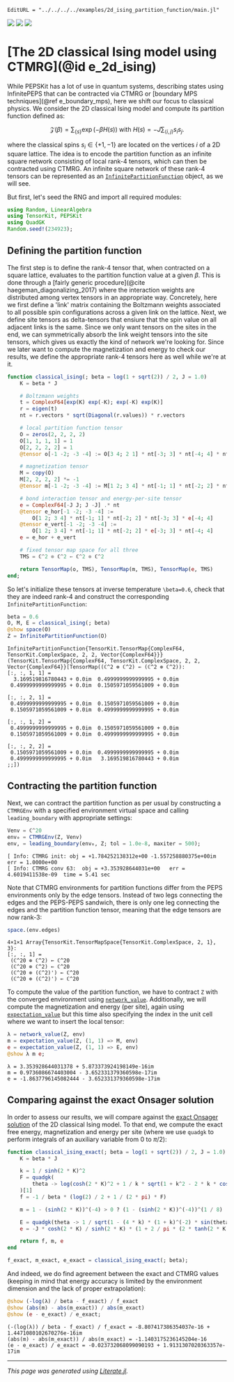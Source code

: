 ```@meta
EditURL = "../../../../examples/2d_ising_partition_function/main.jl"
```

[![](https://mybinder.org/badge_logo.svg)](https://mybinder.org/v2/gh/QuantumKitHub/PEPSKit.jl/gh-pages?filepath=dev/examples/2d_ising_partition_function/main.ipynb)
[![](https://img.shields.io/badge/show-nbviewer-579ACA.svg)](https://nbviewer.jupyter.org/github/QuantumKitHub/PEPSKit.jl/blob/gh-pages/dev/examples/2d_ising_partition_function/main.ipynb)
[![](https://img.shields.io/badge/download-project-orange)](https://minhaskamal.github.io/DownGit/#/home?url=https://github.com/QuantumKitHub/PEPSKit.jl/examples/tree/gh-pages/dev/examples/2d_ising_partition_function)


# [The 2D classical Ising model using CTMRG](@id e_2d_ising)

While PEPSKit has a lot of use in quantum systems, describing states using InfinitePEPS that can be contracted via CTMRG or [boundary MPS techniques](@ref e_boundary_mps), here we shift our focus to classical physics.
We consider the 2D classical Ising model and compute its partition function defined as:

```math
\mathcal{Z}(\beta) = \sum_{\{s\}} \exp(-\beta H(s)) \text{ with } H(s) = -J \sum_{\langle i, j \rangle} s_i s_j .
```

where the classical spins $s_i \in \{+1, -1\}$ are located on the vertices $i$ of a 2D
square lattice. The idea is to encode the partition function as an infinite square network
consisting of local rank-4 tensors, which can then be contracted using CTMRG. An infinite
square network of these rank-4 tensors can be represented as an
[`InfinitePartitionFunction`](@ref) object, as we will see.

But first, let's seed the RNG and import all required modules:

````julia
using Random, LinearAlgebra
using TensorKit, PEPSKit
using QuadGK
Random.seed!(234923);
````

## Defining the partition function

The first step is to define the rank-4 tensor that, when contracted on a square lattice,
evaluates to the partition function value at a given $\beta$. This is done through a
[fairly generic procedure](@cite haegeman_diagonalizing_2017) where the interaction weights
are distributed among vertex tensors in an appropriate way. Concretely, here we first define
a 'link' matrix containing the Boltzmann weights associated to all possible spin
configurations across a given link on the lattice. Next, we define site tensors as
delta-tensors that ensiure that the spin value on all adjacent links is the same. Since we
only want tensors on the sites in the end, we can symmetrically absorb the link weight
tensors into the site tensors, which gives us exactly the kind of network we're looking for.
Since we later want to compute the magnetization and energy to check our results, we define
the appropriate rank-4 tensors here as well while we're at it.

````julia
function classical_ising(; beta = log(1 + sqrt(2)) / 2, J = 1.0)
    K = beta * J

    # Boltzmann weights
    t = ComplexF64[exp(K) exp(-K); exp(-K) exp(K)]
    r = eigen(t)
    nt = r.vectors * sqrt(Diagonal(r.values)) * r.vectors

    # local partition function tensor
    O = zeros(2, 2, 2, 2)
    O[1, 1, 1, 1] = 1
    O[2, 2, 2, 2] = 1
    @tensor o[-1 -2; -3 -4] := O[3 4; 2 1] * nt[-3; 3] * nt[-4; 4] * nt[-2; 2] * nt[-1; 1]

    # magnetization tensor
    M = copy(O)
    M[2, 2, 2, 2] *= -1
    @tensor m[-1 -2; -3 -4] := M[1 2; 3 4] * nt[-1; 1] * nt[-2; 2] * nt[-3; 3] * nt[-4; 4]

    # bond interaction tensor and energy-per-site tensor
    e = ComplexF64[-J J; J -J] .* nt
    @tensor e_hor[-1 -2; -3 -4] :=
        O[1 2; 3 4] * nt[-1; 1] * nt[-2; 2] * nt[-3; 3] * e[-4; 4]
    @tensor e_vert[-1 -2; -3 -4] :=
        O[1 2; 3 4] * nt[-1; 1] * nt[-2; 2] * e[-3; 3] * nt[-4; 4]
    e = e_hor + e_vert

    # fixed tensor map space for all three
    TMS = ℂ^2 ⊗ ℂ^2 ← ℂ^2 ⊗ ℂ^2

    return TensorMap(o, TMS), TensorMap(m, TMS), TensorMap(e, TMS)
end;
````

So let's initialize these tensors at inverse temperature ``\beta=0.6``, check that
they are indeed rank-4 and construct the corresponding `InfinitePartitionFunction`:

````julia
beta = 0.6
O, M, E = classical_ising(; beta)
@show space(O)
Z = InfinitePartitionFunction(O)
````

````
InfinitePartitionFunction{TensorKit.TensorMap{ComplexF64, TensorKit.ComplexSpace, 2, 2, Vector{ComplexF64}}}(TensorKit.TensorMap{ComplexF64, TensorKit.ComplexSpace, 2, 2, Vector{ComplexF64}}[TensorMap((ℂ^2 ⊗ ℂ^2) ← (ℂ^2 ⊗ ℂ^2)):
[:, :, 1, 1] =
  3.169519816780443 + 0.0im  0.4999999999999995 + 0.0im
 0.4999999999999995 + 0.0im  0.1505971059561009 + 0.0im

[:, :, 2, 1] =
 0.4999999999999995 + 0.0im  0.1505971059561009 + 0.0im
 0.1505971059561009 + 0.0im  0.4999999999999995 + 0.0im

[:, :, 1, 2] =
 0.4999999999999995 + 0.0im  0.1505971059561009 + 0.0im
 0.1505971059561009 + 0.0im  0.4999999999999995 + 0.0im

[:, :, 2, 2] =
 0.1505971059561009 + 0.0im  0.4999999999999995 + 0.0im
 0.4999999999999995 + 0.0im   3.169519816780443 + 0.0im
;;])
````

## Contracting the partition function

Next, we can contract the partition function as per usual by constructing a `CTMRGEnv` with
a specified environment virtual space and calling `leading_boundary` with appropriate
settings:

````julia
Venv = ℂ^20
env₀ = CTMRGEnv(Z, Venv)
env, = leading_boundary(env₀, Z; tol = 1.0e-8, maxiter = 500);
````

````
[ Info: CTMRG init:	obj = +1.784252138312e+00 -1.557258880375e+00im	err = 1.0000e+00
[ Info: CTMRG conv 63:	obj = +3.353928644031e+00	err = 4.6019411538e-09	time = 5.41 sec

````

Note that CTMRG environments for partition functions differ from the PEPS environments only
by the edge tensors. Instead of two legs connecting the edges and the PEPS-PEPS sandwich,
there is only one leg connecting the edges and the partition function tensor, meaning that
the edge tensors are now rank-3:

````julia
space.(env.edges)
````

````
4×1×1 Array{TensorKit.TensorMapSpace{TensorKit.ComplexSpace, 2, 1}, 3}:
[:, :, 1] =
 (ℂ^20 ⊗ ℂ^2) ← ℂ^20
 (ℂ^20 ⊗ ℂ^2) ← ℂ^20
 (ℂ^20 ⊗ (ℂ^2)') ← ℂ^20
 (ℂ^20 ⊗ (ℂ^2)') ← ℂ^20
````

To compute the value of the partition function, we have to contract `Z` with the converged
environment using [`network_value`](@ref). Additionally, we will compute the magnetization
and energy (per site), again using [`expectation_value`](@ref) but this time also specifying
the index in the unit cell where we want to insert the local tensor:

````julia
λ = network_value(Z, env)
m = expectation_value(Z, (1, 1) => M, env)
e = expectation_value(Z, (1, 1) => E, env)
@show λ m e;
````

````
λ = 3.353928644031378 + 5.873373924198149e-16im
m = 0.9736086674403004 - 3.652331379360598e-17im
e = -1.8637796145082444 - 3.652331379360598e-17im

````

## Comparing against the exact Onsager solution

In order to assess our results, we will compare against the
[exact Onsager solution](https://en.wikipedia.org/wiki/Square_lattice_Ising_model#Exact_solution)
of the 2D classical Ising model. To that end, we compute the exact free energy,
magnetization and energy per site (where we use `quadgk` to perform integrals of an
auxiliary variable from $0$ to $\pi/2$):

````julia
function classical_ising_exact(; beta = log(1 + sqrt(2)) / 2, J = 1.0)
    K = beta * J

    k = 1 / sinh(2 * K)^2
    F = quadgk(
        theta -> log(cosh(2 * K)^2 + 1 / k * sqrt(1 + k^2 - 2 * k * cos(2 * theta))), 0, pi
    )[1]
    f = -1 / beta * (log(2) / 2 + 1 / (2 * pi) * F)

    m = 1 - (sinh(2 * K))^(-4) > 0 ? (1 - (sinh(2 * K))^(-4))^(1 / 8) : 0

    E = quadgk(theta -> 1 / sqrt(1 - (4 * k) * (1 + k)^(-2) * sin(theta)^2), 0, pi / 2)[1]
    e = -J * cosh(2 * K) / sinh(2 * K) * (1 + 2 / pi * (2 * tanh(2 * K)^2 - 1) * E)

    return f, m, e
end

f_exact, m_exact, e_exact = classical_ising_exact(; beta);
````

And indeed, we do find agreement between the exact and CTMRG values (keeping in mind that
energy accuracy is limited by the environment dimension and the lack of proper
extrapolation):

````julia
@show (-log(λ) / beta - f_exact) / f_exact
@show (abs(m) - abs(m_exact)) / abs(m_exact)
@show (e - e_exact) / e_exact;
````

````
(-(log(λ)) / beta - f_exact) / f_exact = -8.807417386354037e-16 + 1.4471080102670276e-16im
(abs(m) - abs(m_exact)) / abs(m_exact) = -1.1403175236145204e-16
(e - e_exact) / e_exact = -0.023732068099090193 + 1.9131307020363357e-17im

````

---

*This page was generated using [Literate.jl](https://github.com/fredrikekre/Literate.jl).*

